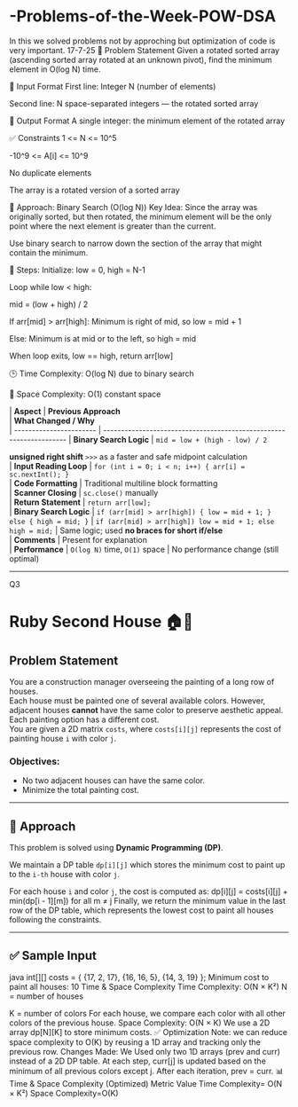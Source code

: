 # -Problems-of-the-Week-POW-DSA
In this we solved problems not by approching but optimization of code is very important.
17-7-25
 📝 Problem Statement
Given a rotated sorted array (ascending sorted array rotated at an unknown pivot), find the minimum element in O(log N) time.

📌 Input Format
First line: Integer N (number of elements)

Second line: N space-separated integers — the rotated sorted array

📌 Output Format
A single integer: the minimum element of the rotated array

✅ Constraints
1 <= N <= 10^5

-10^9 <= A[i] <= 10^9

No duplicate elements

The array is a rotated version of a sorted array

🧠 Approach: Binary Search (O(log N))
Key Idea:
Since the array was originally sorted, but then rotated, the minimum element will be the only point where the next element is greater than the current.

Use binary search to narrow down the section of the array that might contain the minimum.

🔁 Steps:
Initialize: low = 0, high = N-1

Loop while low < high:

mid = (low + high) / 2

If arr[mid] > arr[high]: Minimum is right of mid, so low = mid + 1

Else: Minimum is at mid or to the left, so high = mid

When loop exits, low == high, return arr[low]

🕒 Time Complexity:
O(log N) due to binary search

💾 Space Complexity:
O(1) constant space

| **Aspect**              | **Previous Approach**                                           
| **What Changed / Why**                                                         
| ----------------------- | ------------------------------------------------------------------- 
| **Binary Search Logic** | `mid = low + (high - low) / 2`                                                                     

**unsigned right shift** `>>>` as a faster and safe midpoint calculation  
| **Input Reading Loop**  | `for (int i = 0; i < n; i++) { arr[i] = sc.nextInt(); }`           
| **Code Formatting**     | Traditional multiline block formatting                                       
| **Scanner Closing**     | `sc.close()` manually                                                                      
| **Return Statement**    | `return arr[low];`                                                                                                                                                              
| **Binary Search Logic** | `if (arr[mid] > arr[high]) { low = mid + 1; } else { high = mid; }` | `if (arr[mid] > arr[high]) low = mid + 1; else high = mid;` | Same logic; used **no braces for short if/else**                                  
| **Comments**            | Present for explanation                                                                                                                       
| **Performance**         | `O(log N)` time, `O(1)` space                                                                                             | No performance change (still optimal)                                        

-----------------------------------------------------------------------------------------------------------------------------------------------
Q3
# Ruby Second House 🏠🎨

## Problem Statement

You are a construction manager overseeing the painting of a long row of houses.  
Each house must be painted one of several available colors. However, adjacent houses **cannot** have the same color to preserve aesthetic appeal.
Each painting option has a different cost.  
You are given a 2D matrix `costs`, where `costs[i][j]` represents the cost of painting house `i` with color `j`.
### Objectives:
- No two adjacent houses can have the same color.
- Minimize the total painting cost.
---
## 🧠 Approach

This problem is solved using **Dynamic Programming (DP)**.

We maintain a DP table `dp[i][j]` which stores the minimum cost to paint up to the `i-th` house with color `j`.

For each house `i` and color `j`, the cost is computed as:
dp[i][j] = costs[i][j] + min(dp[i - 1][m]) for all m ≠ j
Finally, we return the minimum value in the last row of the DP table, which represents the lowest cost to paint all houses following the constraints.

---

## ✅ Sample Input
java
int[][] costs = {
    {17, 2, 17},
    {16, 16, 5},
    {14, 3, 19}
};
Minimum cost to paint all houses: 10
Time & Space Complexity
Time Complexity: O(N × K²)
N = number of houses

K = number of colors
For each house, we compare each color with all other colors of the previous house.
Space Complexity: O(N × K)
We use a 2D array dp[N][K] to store minimum costs.
✅ Optimization Note:
we can reduce space complexity to O(K) by reusing a 1D array and tracking only the previous row.
Changes Made:
 We Used only two 1D arrays (prev and curr) instead of a 2D DP table.
At each step, curr[j] is updated based on the minimum of all previous colors except j.
After each iteration, prev = curr.
📊 Time & Space Complexity (Optimized)
Metric	Value
Time Complexity=	O(N × K²)
Space Complexity=O(K)
 
